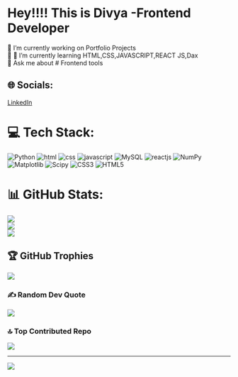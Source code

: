 
<h1> Hey!!!! This is Divya -Frontend Developer</h1>
🔭 I’m currently working on Portfolio Projects<br>🤝 🌱 I’m currently learning HTML,CSS,JAVASCRIPT,REACT JS,Dax<br>💬 Ask me about # Frontend tools<br>


## 🌐 Socials:
[LinkedIn](https://linkedin.com/in/DivyaKalimuthu) 

# 💻 Tech Stack:
![Python](https://img.shields.io/badge/python-3670A0?style=for-the-badge&logo=python&logoColor=ffdd54) ![html](https://img.shields.io/badge/Oracle-F80000?style=for-the-badge&logo=oracle&logoColor=white) ![css](https://img.shields.io/badge/Anaconda-%2344A833.svg?style=for-the-badge&logo=anaconda&logoColor=white) ![javascript](https://img.shields.io/badge/postgres-%23316192.svg?style=for-the-badge&logo=postgresql&logoColor=white) ![MySQL](https://img.shields.io/badge/mysql-%2300000f.svg?style=for-the-badge&logo=mysql&logoColor=white) ![reactjs](https://img.shields.io/badge/pandas-%23150458.svg?style=for-the-badge&logo=pandas&logoColor=white) ![NumPy](https://img.shields.io/badge/numpy-%23013243.svg?style=for-the-badge&logo=numpy&logoColor=white) ![Matplotlib](https://img.shields.io/badge/Matplotlib-%23ffffff.svg?style=for-the-badge&logo=Matplotlib&logoColor=black) ![Scipy](https://img.shields.io/badge/SciPy-%230C55A5.svg?style=for-the-badge&logo=scipy&logoColor=%white) ![CSS3](https://img.shields.io/badge/css3-%231572B6.svg?style=for-the-badge&logo=css3&logoColor=white) ![HTML5](https://img.shields.io/badge/html5-%23E34F26.svg?style=for-the-badge&logo=html5&logoColor=white)
# 📊 GitHub Stats:
![](https://github-readme-stats.vercel.app/api?username=divya249&theme=radical&hide_border=false&include_all_commits=true&count_private=false)<br/>
![](https://github-readme-streak-stats.herokuapp.com/?user=divya249&theme=radical&hide_border=false)<br/>
![](https://github-readme-stats.vercel.app/api/top-langs/?username=divya249&theme=radical&hide_border=false&include_all_commits=true&count_private=false&layout=compact)

## 🏆 GitHub Trophies
![](https://github-profile-trophy.vercel.app/?username=divya249&theme=radical&no-frame=false&no-bg=true&margin-w=4)

### ✍️ Random Dev Quote
![](https://quotes-github-readme.vercel.app/api?type=horizontal&theme=radical)

### 🔝 Top Contributed Repo
![](https://github-contributor-stats.vercel.app/api?username=divya249&limit=5&theme=radical&combine_all_yearly_contributions=true)

---
[![](https://visitcount.itsvg.in/api?id=divya249&icon=0&color=10)](https://visitcount.itsvg.in)

<!-- Proudly created with GPRM ( https://gprm.itsvg.in ) -->
